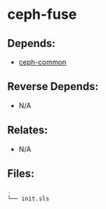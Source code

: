 # ceph-fuse

## Depends:

  -  [ceph-common](/salt/ceph-common)

## Reverse Depends:

  -  N/A

## Relates:

  -  N/A

## Files:

```bash
.
└── init.sls
```
